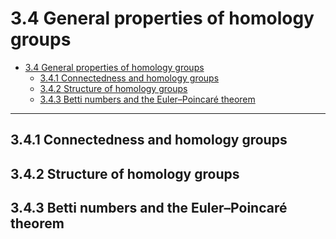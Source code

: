 # 3.4 General properties of homology groups

- [3.4 General properties of homology groups](#34-general-properties-of-homology-groups)
  - [3.4.1 Connectedness and homology groups](#341-connectedness-and-homology-groups)
  - [3.4.2 Structure of homology groups](#342-structure-of-homology-groups)
  - [3.4.3 Betti numbers and the Euler–Poincaré theorem](#343-betti-numbers-and-the-eulerpoincaré-theorem)

---

## 3.4.1 Connectedness and homology groups

## 3.4.2 Structure of homology groups

## 3.4.3 Betti numbers and the Euler–Poincaré theorem